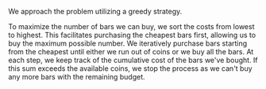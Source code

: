 We approach the problem utilizing a greedy strategy.

To maximize the number of bars we can buy, we sort the costs from lowest to highest. This facilitates purchasing the cheapest bars first, allowing us to buy the maximum possible number.
We iteratively purchase bars starting from the cheapest until either we run out of coins or we buy all the bars.
At each step, we keep track of the cumulative cost of the bars we've bought. If this sum exceeds the available coins, we stop the process as we can't buy any more bars with the remaining budget.
